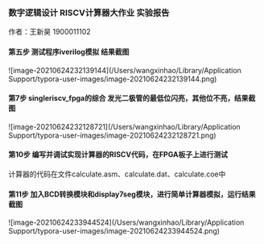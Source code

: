 ### 数字逻辑设计 RISCV计算器大作业 实验报告

作者：王新昊 1900011102



#### 第五步 测试程序iverilog模拟 结果截图

![image-20210624232139144](/Users/wangxinhao/Library/Application Support/typora-user-images/image-20210624232139144.png)





#### 第7步 singleriscv_fpga的综合 发光二极管的最低位闪亮，其他位不亮，结果截图

![image-20210624232128721](/Users/wangxinhao/Library/Application Support/typora-user-images/image-20210624232128721.png)





#### 第10步 编写并调试实现计算器的RISCV代码，在FPGA板子上进行测试

计算器的代码在文件calculate.asm、calculate.dat、calculate.coe中



#### 第11步 加入BCD转换模块和display7seg模块，进行简单计算器模拟，运行结果截图

![image-20210624233944524](/Users/wangxinhao/Library/Application Support/typora-user-images/image-20210624233944524.png)